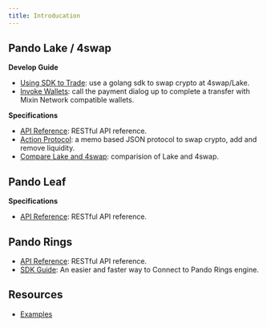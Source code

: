 ```yaml
---
title: Introducation
---
```


## Pando Lake / 4swap

**Develop Guide**

  - [Using SDK to Trade](/developer/lake/guide/using-sdk): use a golang sdk to swap crypto at 4swap/Lake.
  - [Invoke Wallets](/developer/lake/guide/invoke-wallets): call the payment dialog up to complete a transfer with Mixin Network compatible wallets.

**Specifications**

- [API Reference](/developer/lake/apis/overview): RESTful API reference.
- [Action Protocol](/developer/lake/action-protocol): a memo based JSON protocol to swap crypto, add and remove liquidity.
- [Compare Lake and 4swap](/developer/lake/lake-and-4swap): comparision of Lake and 4swap.

## Pando Leaf

**Specifications**

- [API Reference](/developer/leaf/apis/overview): RESTful API reference.


## Pando Rings

- [API Reference](/developer/rings/apis): RESTful API reference.
- [SDK Guide](/developer/rings/guide): An easier and faster way to Connect to Pando Rings engine.


## Resources

- [Examples](/developer/resources/examples)
